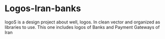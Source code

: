 # Logos-Iran-banks
logoS is a design project about well, logos. In clean vector and organized as libraries to use. This one includes logos of Banks and Payment Gateways of Iran
